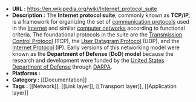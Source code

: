 - **URL :** https://en.wikipedia.org/wiki/Internet_protocol_suite
- **Description :** The **Internet protocol suite**, commonly known as **TCP/IP**, is a framework for organizing the set of [communication protocols](https://en.wikipedia.org/wiki/Communication_protocol "Communication protocol") used in the [Internet](https://en.wikipedia.org/wiki/Internet "Internet") and similar [computer networks](https://en.wikipedia.org/wiki/Computer_network "Computer network") according to functional criteria. The foundational protocols in the suite are the [Transmission Control Protocol](https://en.wikipedia.org/wiki/Transmission_Control_Protocol "Transmission Control Protocol") (TCP), the [User Datagram Protocol](https://en.wikipedia.org/wiki/User_Datagram_Protocol "User Datagram Protocol") (UDP), and the [Internet Protocol](https://en.wikipedia.org/wiki/Internet_Protocol "Internet Protocol") (IP). Early versions of this networking model were known as the **Department of Defense** (**DoD**) **model** because the research and development were funded by the [United States Department of Defense](https://en.wikipedia.org/wiki/United_States_Department_of_Defense "United States Department of Defense") through [DARPA](https://en.wikipedia.org/wiki/DARPA "DARPA").
- **Platforms :** 
- **Category :** [[Documentation]]
- **Tags :** [[Network]], [[Link layer]], [[Transport layer]], [[Application layer]]